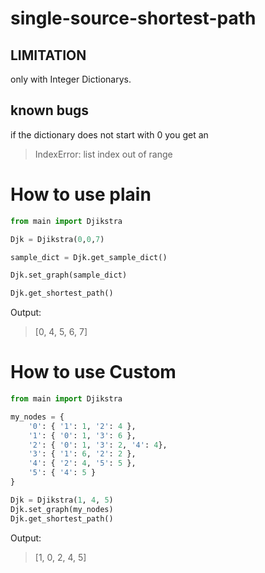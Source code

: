 # single-source-shortest-path
## LIMITATION
only with Integer Dictionarys.

## known bugs
if the dictionary does not start with 0 you get an 
> IndexError: list index out of range


# How to use plain
```py
from main import Djikstra

Djk = Djikstra(0,0,7)

sample_dict = Djk.get_sample_dict()

Djk.set_graph(sample_dict)

Djk.get_shortest_path()
```

Output:
> [0, 4, 5, 6, 7]

# How to use Custom
```py
from main import Djikstra

my_nodes = {
    '0': { '1': 1, '2': 4 },
    '1': { '0': 1, '3': 6 },
    '2': { '0': 1, '3': 2, '4': 4},
    '3': { '1': 6, '2': 2 },
    '4': { '2': 4, '5': 5 },
    '5': { '4': 5 }    
}

Djk = Djikstra(1, 4, 5)
Djk.set_graph(my_nodes)
Djk.get_shortest_path()
```

Output:
> [1, 0, 2, 4, 5]

